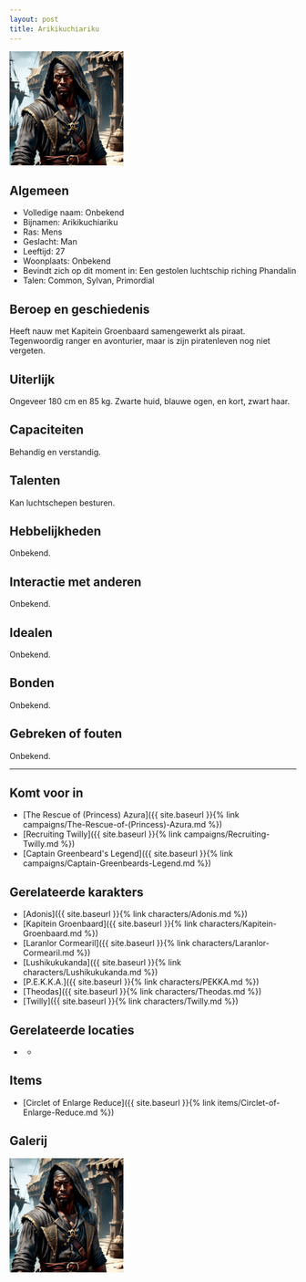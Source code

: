 ```yaml
---
layout: post
title: Arikikuchiariku
---
```


<img src="../images/Arikikuchiariku.jpg" alt="Arikikuchiariku" width=200>

## Algemeen
* Volledige naam: Onbekend
* Bijnamen: Arikikuchiariku
* Ras: Mens
* Geslacht: Man
* Leeftijd: 27
* Woonplaats: Onbekend
* Bevindt zich op dit moment in: Een gestolen luchtschip riching Phandalin
* Talen: Common, Sylvan, Primordial

## Beroep en geschiedenis
Heeft nauw met Kapitein Groenbaard samengewerkt als piraat. Tegenwoordig ranger en avonturier, maar is zijn piratenleven nog niet vergeten.

## Uiterlijk
Ongeveer 180 cm en 85 kg. Zwarte huid, blauwe ogen, en kort, zwart haar.

## Capaciteiten
Behandig en verstandig.

## Talenten
Kan luchtschepen besturen.

## Hebbelijkheden
Onbekend.

## Interactie met anderen
Onbekend.

## Idealen
Onbekend.

## Bonden
Onbekend.

## Gebreken of fouten
Onbekend.

---

## Komt voor in
* [The Rescue of (Princess) Azura]({{ site.baseurl }}{% link campaigns/The-Rescue-of-(Princess)-Azura.md %})
* [Recruiting Twilly]({{ site.baseurl }}{% link campaigns/Recruiting-Twilly.md %})
* [Captain Greenbeard's Legend]({{ site.baseurl }}{% link campaigns/Captain-Greenbeards-Legend.md %})

## Gerelateerde karakters
* [Adonis]({{ site.baseurl }}{% link characters/Adonis.md %})
* [Kapitein Groenbaard]({{ site.baseurl }}{% link characters/Kapitein-Groenbaard.md %})
* [Laranlor Cormearil]({{ site.baseurl }}{% link characters/Laranlor-Cormearil.md %})
* [Lushikukukanda]({{ site.baseurl }}{% link characters/Lushikukukanda.md %})
* [P.E.K.K.A.]({{ site.baseurl }}{% link characters/PEKKA.md %})
* [Theodas]({{ site.baseurl }}{% link characters/Theodas.md %})
* [Twilly]({{ site.baseurl }}{% link characters/Twilly.md %})

## Gerelateerde locaties
* -

## Items
* [Circlet of Enlarge Reduce]({{ site.baseurl }}{% link items/Circlet-of-Enlarge-Reduce.md %})

## Galerij
<img src="../images/Arikikuchiariku.jpg" alt="Arikikuchiariku" width=200>